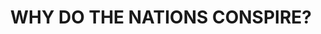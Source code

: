 ---
capo: 0
id: 0
lang: en-us
page: '77'
step: pre
subtitle: ''
tags: []
title: WHY DO THE NATIONS CONSPIRE?
---